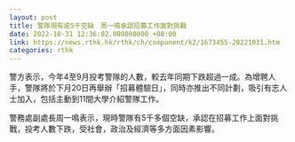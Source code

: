```yaml
---
layout: post
title: 警隊現有逾5千空缺　周一鳴承認招募工作面對挑戰
date: 2022-10-31 12:36:02.000000000 +08:00
link: https://news.rthk.hk/rthk/ch/component/k2/1673455-20221031.htm
categories: rthk
---
```


警方表示，今年4至9月投考警隊的人數，較去年同期下跌超過一成。為增聘人手，警隊將於下月20日再舉辦「招募體驗日」，同時亦推出不同計劃，吸引有志人士加入，包括主動到11間大學介紹警隊工作。

警務處副處長周一鳴表示，現時警隊有5千多個空缺，承認在招募工作上面對挑戰，投考人數下跌，受社會，政治及經濟等多方面因素影響。
